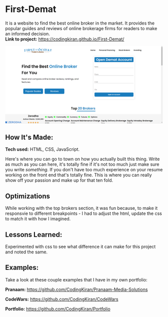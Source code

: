# First-Demat

It is a website to find the best online broker in the market. It provides the popular guides and reviews of online brokerage firms for readers to make an informed decision. <br>
**Link to project:** https://codingkiran.github.io/First-Demat/

![alt tag](https://github.com/CodingKiran/First-Demat/blob/master/images/First%20demat.png)

## How It's Made:

**Tech used:** HTML, CSS, JavaScript.

Here's where you can go to town on how you actually built this thing. Write as much as you can here, it's totally fine if it's not too much just make sure you write *something*. If you don't have too much experience on your resume working on the front end that's totally fine. This is where you can really show off your passion and make up for that ten fold.

## Optimizations
While working with the top brokers section, it was fun because, to make it responsvie to different breakpoints - I had to adjust the html, update the css to match it with how I imagined.  

## Lessons Learned:

Experimented with css to see what difference it can make for this project and noted the same.

## Examples:
Take a look at these couple examples that I have in my own portfolio:

**Pranaam:** https://github.com/CodingKiran/Pranaam-Media-Solutions

**CodeWars:** https://github.com/CodingKiran/CodeWars

**Portfolio:** https://github.com/CodingKiran/Portfolio
